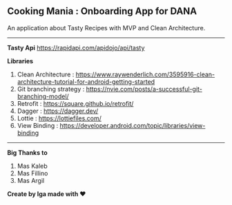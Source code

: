 ## Cooking Mania : Onboarding App for DANA

An application about Tasty Recipes with MVP and Clean Architecture.

---

**Tasty Api**
https://rapidapi.com/apidojo/api/tasty

**Libraries**

1. Clean Architecture : https://www.raywenderlich.com/3595916-clean-architecture-tutorial-for-android-getting-started
2. Git branching strategy : https://nvie.com/posts/a-successful-git-branching-model/
3. Retrofit : https://square.github.io/retrofit/
4. Dagger : https://dagger.dev/
5. Lottie : https://lottiefiles.com/
6. View Binding : https://developer.android.com/topic/libraries/view-binding

---

**Big Thanks to**
1. Mas Kaleb
2. Mas Fillino
3. Mas Argil

**Create by Iga made with ❤️**

